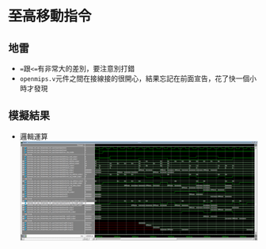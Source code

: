 # ~~至高~~移動指令

## 地雷

* `=`跟`<=`有非常大的差別，要注意別打錯
* `openmips.v`元件之間在接線接的很開心，結果忘記在前面宣告，花了快一個小時才發現

## 模擬結果

* 邏輯運算
    ![移動運算](SimulationResult_1.PNG)